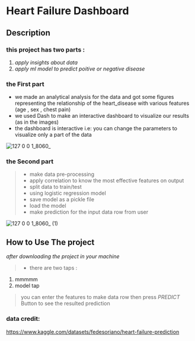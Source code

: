 # Heart Failure Dashboard

## Description
### this project has two parts :
1. *apply insights about data* 
2. *apply ml model to predict poitive or negative disease*

### the First part 
- we made an analytical analysis for the data and got some figures representing the relationship of the heart_disease with various features (age , sex , chest pain)
- we used Dash to make an interactive dashboard to visualize our results (as in the images)
- the dashboard is interactive i.e: you can change the parameters to visualize only a part of the data 

  
 ![127 0 0 1_8060_](https://user-images.githubusercontent.com/47314651/168611023-6e75ee1f-52d5-40d6-a0af-c535dcd8f012.png)

### the Second part
> * make data pre-processing
> * apply correlation to know the most effective features on output
> * split data to train/test
> * using logistic regression model
> * save model as a pickle file
> * load the model 
> * make prediction for the input data row from user
 
 ![127 0 0 1_8060_ (1)](https://user-images.githubusercontent.com/47314651/168611067-514781e4-b540-40f3-a9de-e453a243df61.png)
<!-- ![Screenshot](screenshot.png) -->

## How to Use The project
*after downloading the project in your machine* 
>* there are two taps :
1. mmmmm
2. model tap 
  >you can enter the features to make data row then press *PREDICT* Button to see the resulted prediction 


### data credit:
https://www.kaggle.com/datasets/fedesoriano/heart-failure-prediction
